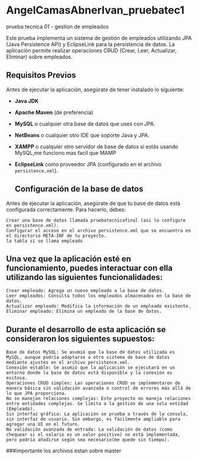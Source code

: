 # AngelCamasAbnerIvan_pruebatec1
prueba tecnica 01 - gestion de empleados


Este prueba implementa un sistema de gestión de empleados utilizando JPA (Java Persistence API) y EclipseLink para la persistencia de datos. La aplicación permite realizar operaciones CRUD (Crear, Leer, Actualizar, Eliminar) sobre empleados.
## Requisitos Previos
Antes de ejecutar la aplicación, asegúrate de tener instalado lo siguiente:
- **Java JDK** 
- **Apache Maven** (de preferencia)
- **MySQL** o cualquier otra base de datos que uses con JPA.
- **NetBeans** o cualquier otro IDE que soporte Java y JPA.
- **XAMPP** o cualquier otro servidor de base de datos si estás usando MySQL,me funciono mas facil que MAMP
- **EclipseLink** como proveedor JPA (configurado en el archivo `persistence.xml`).

  ## Configuración de la base de datos

Antes de ejecutar la aplicación, asegúrate de que tu base de datos está configurada correctamente. Para hacerlo, debes:

    Crear una base de datos llamada pruebatecnicafinal (asi lo configure en persistence.xml).
    Configurar el acceso en el archivo persistence.xml que se encuentra en el directorio META-INF de tu proyecto.
    la tabla si se llama empleado

  ## Una vez que la aplicación esté en funcionamiento, puedes interactuar con ella utilizando las siguientes funcionalidades:

    Crear empleado: Agrega un nuevo empleado a la base de datos.
    Leer empleados: Consulta todos los empleados almacenados en la base de datos.
    Actualizar empleado: Modifica la información de un empleado existente.
    Eliminar empleado: Elimina un empleado de la base de datos.


   ## Durante el desarrollo de esta aplicación se consideraron los siguientes supuestos:

    Base de datos MySQL: Se asumió que la base de datos utilizada es MySQL, aunque podría adaptarse a otro sistema de base de datos mediante ajustes en el archivo persistence.xml.
    Conexión estable: Se asumió que la aplicación se ejecutará en un entorno donde la base de datos está disponible y la conexión es exitosa.
    Operaciones CRUD simples: Las operaciones CRUD se implementaron de manera básica sin validación avanzada o control de errores más allá de lo que JPA proporciona.
    No se manejan relaciones complejas: Este proyecto no maneja relaciones entre entidades complejas. Se limita a la gestión de una sola entidad (Empleado).
    Sin interfaz gráfica: La aplicación se prueba a través de la consola, sin interfaz de usuario. Sin embargo, es fácilmente ampliable para agregar una UI en el futuro.
    No validación avanzada de entrada: La validación de datos (como chequear si el salario es un valor positivo) no está implementada, pero podría añadirse según sea necesario(me quede sin tiempo).




###importante
los archivos estan sobre master
